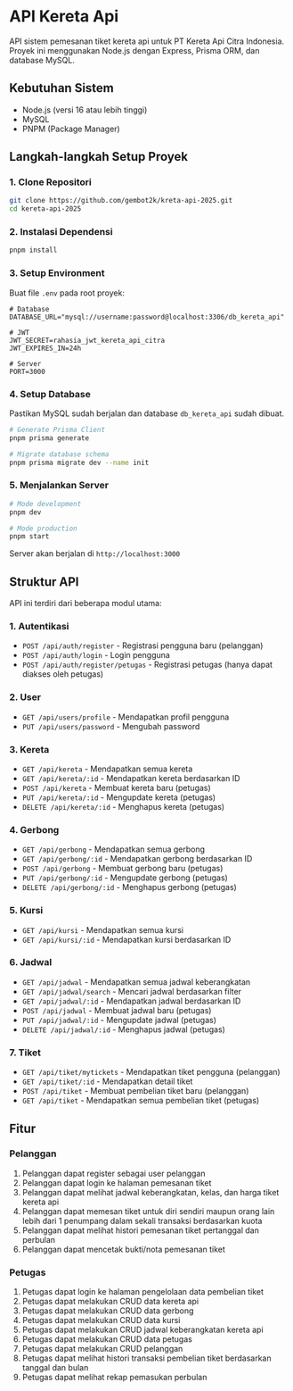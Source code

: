 # API Kereta Api

API sistem pemesanan tiket kereta api untuk PT Kereta Api Citra Indonesia. Proyek ini menggunakan Node.js dengan Express, Prisma ORM, dan database MySQL.

## Kebutuhan Sistem

- Node.js (versi 16 atau lebih tinggi)
- MySQL
- PNPM (Package Manager)

## Langkah-langkah Setup Proyek

### 1. Clone Repositori

```bash
git clone https://github.com/gembot2k/kreta-api-2025.git
cd kereta-api-2025
```

### 2. Instalasi Dependensi

```bash
pnpm install
```

### 3. Setup Environment

Buat file `.env` pada root proyek:

```
# Database
DATABASE_URL="mysql://username:password@localhost:3306/db_kereta_api"

# JWT
JWT_SECRET=rahasia_jwt_kereta_api_citra
JWT_EXPIRES_IN=24h

# Server
PORT=3000
```

### 4. Setup Database

Pastikan MySQL sudah berjalan dan database `db_kereta_api` sudah dibuat.

```bash
# Generate Prisma Client
pnpm prisma generate

# Migrate database schema
pnpm prisma migrate dev --name init
```

### 5. Menjalankan Server

```bash
# Mode development
pnpm dev

# Mode production
pnpm start
```

Server akan berjalan di `http://localhost:3000`

## Struktur API

API ini terdiri dari beberapa modul utama:

### 1. Autentikasi
- `POST /api/auth/register` - Registrasi pengguna baru (pelanggan)
- `POST /api/auth/login` - Login pengguna
- `POST /api/auth/register/petugas` - Registrasi petugas (hanya dapat diakses oleh petugas)

### 2. User
- `GET /api/users/profile` - Mendapatkan profil pengguna
- `PUT /api/users/password` - Mengubah password

### 3. Kereta
- `GET /api/kereta` - Mendapatkan semua kereta
- `GET /api/kereta/:id` - Mendapatkan kereta berdasarkan ID
- `POST /api/kereta` - Membuat kereta baru (petugas)
- `PUT /api/kereta/:id` - Mengupdate kereta (petugas)
- `DELETE /api/kereta/:id` - Menghapus kereta (petugas)

### 4. Gerbong
- `GET /api/gerbong` - Mendapatkan semua gerbong
- `GET /api/gerbong/:id` - Mendapatkan gerbong berdasarkan ID
- `POST /api/gerbong` - Membuat gerbong baru (petugas)
- `PUT /api/gerbong/:id` - Mengupdate gerbong (petugas)
- `DELETE /api/gerbong/:id` - Menghapus gerbong (petugas)

### 5. Kursi
- `GET /api/kursi` - Mendapatkan semua kursi
- `GET /api/kursi/:id` - Mendapatkan kursi berdasarkan ID

### 6. Jadwal
- `GET /api/jadwal` - Mendapatkan semua jadwal keberangkatan
- `GET /api/jadwal/search` - Mencari jadwal berdasarkan filter
- `GET /api/jadwal/:id` - Mendapatkan jadwal berdasarkan ID
- `POST /api/jadwal` - Membuat jadwal baru (petugas)
- `PUT /api/jadwal/:id` - Mengupdate jadwal (petugas)
- `DELETE /api/jadwal/:id` - Menghapus jadwal (petugas)

### 7. Tiket
- `GET /api/tiket/mytickets` - Mendapatkan tiket pengguna (pelanggan)
- `GET /api/tiket/:id` - Mendapatkan detail tiket
- `POST /api/tiket` - Membuat pembelian tiket baru (pelanggan)
- `GET /api/tiket` - Mendapatkan semua pembelian tiket (petugas)

## Fitur

### Pelanggan
1. Pelanggan dapat register sebagai user pelanggan
2. Pelanggan dapat login ke halaman pemesanan tiket
3. Pelanggan dapat melihat jadwal keberangkatan, kelas, dan harga tiket kereta api
4. Pelanggan dapat memesan tiket untuk diri sendiri maupun orang lain lebih dari 1 penumpang dalam sekali transaksi berdasarkan kuota
5. Pelanggan dapat melihat histori pemesanan tiket pertanggal dan perbulan
6. Pelanggan dapat mencetak bukti/nota pemesanan tiket

### Petugas
1. Petugas dapat login ke halaman pengelolaan data pembelian tiket
2. Petugas dapat melakukan CRUD data kereta api
3. Petugas dapat melakukan CRUD data gerbong
4. Petugas dapat melakukan CRUD data kursi
5. Petugas dapat melakukan CRUD jadwal keberangkatan kereta api
6. Petugas dapat melakukan CRUD data petugas
7. Petugas dapat melakukan CRUD pelanggan
8. Petugas dapat melihat histori transaksi pembelian tiket berdasarkan tanggal dan bulan
9. Petugas dapat melihat rekap pemasukan perbulan
